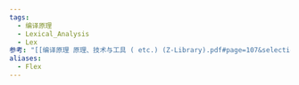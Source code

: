 ```yaml
---
tags:
  - 编译原理
  - Lexical_Analysis
  - Lex
参考: "[[编译原理 原理、技术与工具 ( etc.) (Z-Library).pdf#page=107&selection=13,0,21,3|编译原理 原理、技术与工具 ( etc.) (Z-Library), 页面 107]]"
aliases:
  - Flex
---
```

